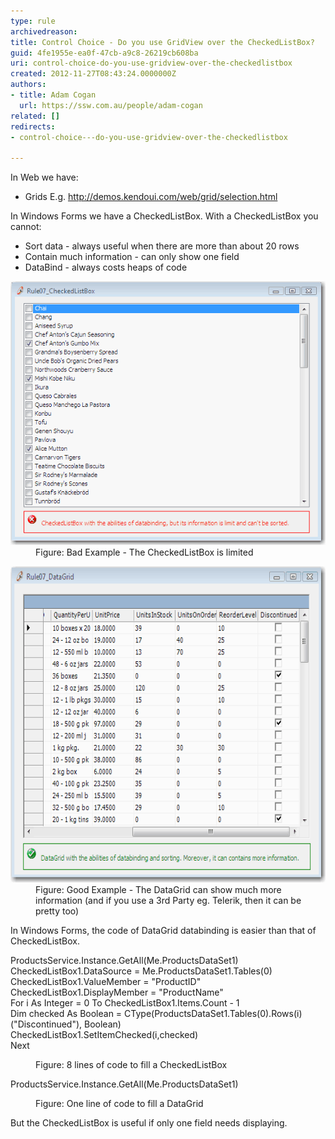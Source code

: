 ```yaml
---
type: rule
archivedreason: 
title: Control Choice - Do you use GridView over the CheckedListBox?
guid: 4fe1955e-ea0f-47cb-a9c8-26219cb608ba
uri: control-choice-do-you-use-gridview-over-the-checkedlistbox
created: 2012-11-27T08:43:24.0000000Z
authors:
- title: Adam Cogan
  url: https://ssw.com.au/people/adam-cogan
related: []
redirects:
- control-choice---do-you-use-gridview-over-the-checkedlistbox

---
```


In Web we have:


* Grids E.g. http://demos.kendoui.com/web/grid/selection.html 



In Windows Forms we have a CheckedListBox. With a CheckedListBox you cannot:

* Sort data - always useful when there are more than about 20 rows
* Contain much information - can only show one field
* DataBind - always costs heaps of code


<!--endintro-->
<dl class="badImage"><dt> <img alt="CheckedListBox" src="../../assets/UsingCheckedListBox.gif"> </dt><dd>Figure: Bad Example - The CheckedListBox is limited</dd></dl><dl class="goodImage"><dt> <img alt="DataGrid" src="../../assets/UsingDataGrid.gif" width="601" height="506"> </dt><dd>Figure: Good Example - The DataGrid can show much more information (and if you use a 3rd Party eg. Telerik, then it can be pretty too)</dd></dl>
In Windows Forms, the code of DataGrid databinding is easier than that of CheckedListBox.
<dl class="badCode"><dt><p>ProductsService.Instance.GetAll(Me.ProductsDataSet1)<br>CheckedListBox1.DataSource = Me.ProductsDataSet1.Tables(0)<br>CheckedListBox1.ValueMember = "ProductID"<br>CheckedListBox1.DisplayMember = "ProductName"<br>For i As Integer = 0 To CheckedListBox1.Items.Count - 1<br>Dim checked As Boolean = CType(ProductsDataSet1.Tables(0).Rows(i)("Discontinued"), Boolean)<br>CheckedListBox1.SetItemChecked(i,checked)<br>Next <br></p></dt><dd>Figure: 8 lines of code to fill a CheckedListBox</dd></dl><dl class="goodCode"><dt><p>ProductsService.Instance.GetAll(Me.ProductsDataSet1)</p></dt><dd>Figure: One line of code to fill a DataGrid</dd></dl>
But the CheckedListBox is useful if only one field needs displaying.
